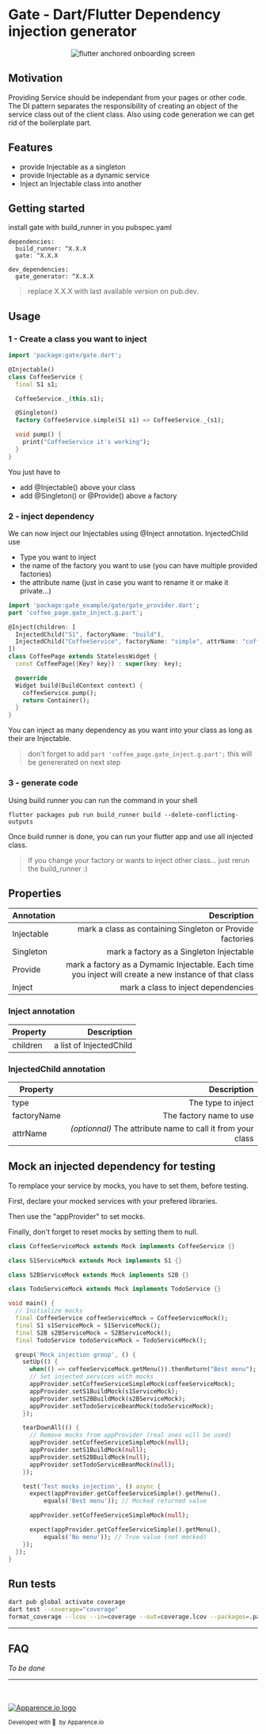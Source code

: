 # Gate - Dart/Flutter Dependency injection generator
 
<p align="center">
<img src="https://github.com/Apparence-io/gate/raw/master/packages/gate_generator/doc/images/cover.png" alt="flutter anchored onboarding screen" />
</p>

## Motivation
Providing Service should be independant from your pages or other code. 
The DI pattern separates the responsibility of creating an object of the service class out of the client class.
Also using code generation we can get rid of the boilerplate part. 

## Features
- provide Injectable as a singleton
- provide Injectable as a dynamic service
- Inject an Injectable class into another

## Getting started
install gate with build_runner in you pubspec.yaml 
```
dependencies:
  build_runner: ^X.X.X
  gate: ^X.X.X

dev_dependencies:
  gate_generator: ^X.X.X
```
> replace X.X.X with last available version on pub.dev.


## Usage

### 1 - Create a class you want to inject

```dart
import 'package:gate/gate.dart';

@Injectable()
class CoffeeService {
  final S1 s1;

  CoffeeService._(this.s1);

  @Singleton()
  factory CoffeeService.simple(S1 s1) => CoffeeService._(s1);

  void pump() {
    print("CoffeeService it's working");
  }
}
```

You just have to 
- add @Injectable() above your class
- add @Singleton() or @Provide() above a factory 

### 2 - inject dependency 

We can now inject our Injectables using @Inject annotation. 
InjectedChild use
- Type you want to inject
- the name of the factory you want to use (you can have multiple provided factories)
- the attribute name (just in case you want to rename it or make it private...)

```dart
import 'package:gate_example/gate/gate_provider.dart';
part 'coffee_page.gate_inject.g.part';

@Inject(children: [
  InjectedChild("S1", factoryName: "build"),
  InjectedChild("CoffeeService", factoryName: "simple", attrName: "coffeeService"),
])
class CoffeePage extends StatelessWidget {
  const CoffeePage({Key? key}) : super(key: key);

  @override
  Widget build(BuildContext context) {
    coffeeService.pump();
    return Container();
  }
}
```
You can inject as many dependency as you want into your class as long as their are Injectable. 
> don't forget to add ```part 'coffee_page.gate_inject.g.part';``` 
> this will be genererated on next step


### 3 - generate code
Using build runner you can run the command in your shell 
```shell
flutter packages pub run build_runner build --delete-conflicting-outputs
```

Once build runner is done, you can run your flutter app and use all injected class. 

> If you change your factory or wants to inject other class... just rerun the build_runner :)

## Properties
| Annotation   |      Description                                                     | 
|--------------|---------------------------------------------------------------------:|
| Injectable   |  mark a class as containing Singleton or Provide factories           | 
| Singleton    |  mark a factory as a Singleton Injectable                            | 
| Provide      |  mark a factory as a Dymamic Injectable. Each time you inject will create a new instance of that class           | 
| Inject    |  mark a class to inject dependencies                           | 


### Inject annotation
| Property        |      Description                                                     | 
|-----------------|---------------------------------------------------------------------:|
| children        |  a list of InjectedChild                                             | 


### InjectedChild annotation
| Property        |      Description                                                     | 
|-----------------|---------------------------------------------------------------------:|
| type            |  The type to inject                                                  | 
| factoryName     |  The factory name to use                                             | 
| attrName        |  *(optionnal)* The attribute name to call it from your class         | 


## Mock an injected dependency for testing
To remplace your service by mocks, you have to set them, before testing.


First, declare your mocked services with your prefered libraries.

Then use the "appProvider" to set mocks.

Finally, don't forget to reset mocks by setting them to null.


```dart
class CoffeeServiceMock extends Mock implements CoffeeService {}

class S1ServiceMock extends Mock implements S1 {}

class S2BServiceMock extends Mock implements S2B {}

class TodoServiceMock extends Mock implements TodoService {}

void main() {
  // Initialize mocks
  final CoffeeService coffeeServiceMock = CoffeeServiceMock();
  final S1 s1ServiceMock = S1ServiceMock();
  final S2B s2BServiceMock = S2BServiceMock();
  final TodoService todoServiceMock = TodoServiceMock();

  group('Mock injection group', () {
    setUp(() {
      when(() => coffeeServiceMock.getMenu()).thenReturn("Best menu");
      // Set injected services with mocks
      appProvider.setCoffeeServiceSimpleMock(coffeeServiceMock);
      appProvider.setS1BuildMock(s1ServiceMock);
      appProvider.setS2BBuildMock(s2BServiceMock);
      appProvider.setTodoServiceBeanMock(todoServiceMock);
    });

    tearDownAll(() {
      // Remove mocks from appProvider (real ones will be used)
      appProvider.setCoffeeServiceSimpleMock(null);
      appProvider.setS1BuildMock(null);
      appProvider.setS2BBuildMock(null);
      appProvider.setTodoServiceBeanMock(null);
    });

    test('Test mocks injection', () async {
      expect(appProvider.getCoffeeServiceSimple().getMenu(),
          equals('Best menu')); // Mocked returned value

      appProvider.setCoffeeServiceSimpleMock(null);

      expect(appProvider.getCoffeeServiceSimple().getMenu(),
          equals('No menu')); // True value (not mocked)
    });
  });
}
```

## Run tests
```bash
dart pub global activate coverage
dart test --coverage="coverage"
format_coverage --lcov --in=coverage --out=coverage.lcov --packages=.packages --report-on=lib
```

<hr/>

## FAQ
*To be done*

<hr/>
<br><br>
<a href="https://en.apparence.io"><img src="https://github.com/Apparence-io/bart/raw/master/.github/img/logo.png" alt="Apparence.io logo"></a>
<p><small>Developed with 💙 &nbsp;by Apparence.io</small></p>


